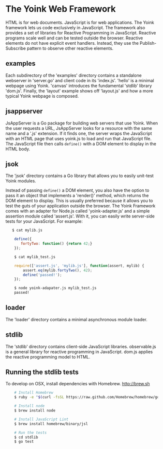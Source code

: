 The Yoink Web Framework
=======================

HTML is for web documents.  JavaScript is for web applications.  The Yoink framework
lets us code exclusively in JavaScript.  The framework also provides a set of
libraries for Reactive Programming in JavaScript.  Reactive programs scale well
and can be tested outside the browser.  Reactive elements do not have explicit 
event handlers.  Instead, they use the Publish-Subscribe pattern to observe other
reactive elements.

examples
----

Each subdirectory of the 'examples' directory contains a standalone webserver
in 'server.go' and client code in its 'index.js'.  'hello' is a minimal webpage
using Yoink.  'canvas' introduces the fundamental 'stdlib' library 'dom.js'.
Finally, the 'layout' example shows off 'layout.js' and how a more typical Yoink
webpage is composed.


jsappserver
----

JsAppServer is a Go package for building web servers that use Yoink.  When the
user requests a URL, JsAppServer looks for a resource with the same name and a
'.js' extension.  If it finds one, the server wraps the JavaScript with an HTML
page that uses yoink.js to load and run that JavaScript file.  The JavaScript
file then calls `define()` with a DOM element to display in the HTML body.


jsok
----

The 'jsok' directory contains a Go library that allows you to easily unit-test
Yoink modules.

Instead of passing `define()` a DOM element, you also have the option to
pass it an object that implements a 'render()' method, which returns the DOM
element to display.  This is usually preferred because it allows you to test
the guts of your application outside the browser.  The Yoink Framework comes
with an adapter for Node.js called 'yoink-adapter.js' and a simple assertion
module called 'assert.js'.  With it, you can easily write server-side tests
for your JavaScript.  For example:

```bash
   $ cat mylib.js
```

```javascript
    define({
       fortyTwo: function() {return 42;}
    });
```

```bash
    $ cat mylib_test.js
```

```javascript
    require(['assert.js', 'mylib.js'], function(assert, mylib) {
        assert.eq(mylib.fortyTwo(), 42);
        define('passed!');
    });
```

```bash
    $ node yoink-adapater.js mylib_test.js
    passed!
```    


loader
----

The 'loader' directory contains a minimal asynchronous module loader.


stdlib
----

The 'stdlib' directory contains client-side JavaScript libraries.  observable.js is
a general library for reactive programming in JavaScript.  dom.js applies the
reactive programming model to HTML.


Running the stdlib tests
------------

To develop on OSX, install dependencies with Homebrew. http://brew.sh

```bash
    # Install Homebrew
    $ ruby -e "$(curl -fsSL https://raw.github.com/Homebrew/homebrew/go/install)"

    # Install node
    $ brew install node

    # Install JavaScript Lint
    $ brew install homebrew/binary/jsl

    # Run the tests
    $ cd stdlib
    $ go test
```

